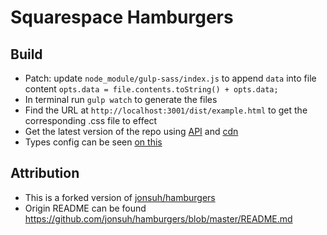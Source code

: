 # Squarespace Hamburgers

## Build

- Patch: update `node_module/gulp-sass/index.js` to append `data` into file content `opts.data = file.contents.toString() + opts.data;`
- In terminal run `gulp watch` to generate the files
- Find the URL at `http://localhost:3001/dist/example.html` to get the corresponding .css file to effect
- Get the latest version of the repo using [API](https://api.github.com/repos/BeyondspaceStudio/sqs-hamburgers/releases/latest) and [cdn](https://cdn.jsdelivr.net/gh/BeyondspaceStudio/sqs-hamburgers@1.0.2/dist/hamburgers-3dx-r.min.css)
- Types config can be seen [on this](https://cdn.jsdelivr.net/gh/BeyondspaceStudio/sqs-hamburgers@1.0.8/config/hamburger_types.json)

## Attribution

- This is a forked version of [jonsuh/hamburgers](https://github.com/jonsuh/hamburgers)
- Origin README can be found https://github.com/jonsuh/hamburgers/blob/master/README.md
